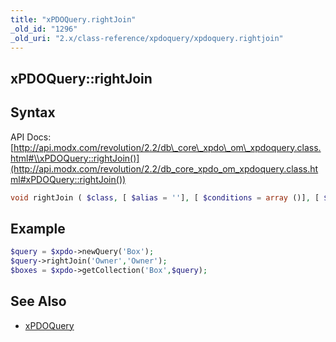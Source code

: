 ```yaml
---
title: "xPDOQuery.rightJoin"
_old_id: "1296"
_old_uri: "2.x/class-reference/xpdoquery/xpdoquery.rightjoin"
---
```


## xPDOQuery::rightJoin

## Syntax

API Docs: [http://api.modx.com/revolution/2.2/db\_core\_xpdo\_om\_xpdoquery.class.html#\\xPDOQuery::rightJoin()](http://api.modx.com/revolution/2.2/db_core_xpdo_om_xpdoquery.class.html#xPDOQuery::rightJoin())

``` php 
void rightJoin ( $class, [ $alias = ''], [ $conditions = array ()], [ $conjunction = xPDOQuery::SQL_AND], [ $binding = null], [ $condGroup = 0])
```

## Example

``` php 
$query = $xpdo->newQuery('Box');
$query->rightJoin('Owner','Owner');
$boxes = $xpdo->getCollection('Box',$query);
```

## See Also

- [xPDOQuery](/xpdo/2.x/class-reference/xpdoquery "xPDOQuery")